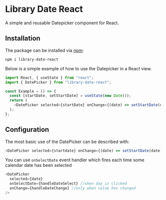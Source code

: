 # Library Date React

A simple and reusable Datepicker component for React.

## Installation

The package can be installed via [npm](https://github.com/npm/cli):

```
npm i library-date-react
```

Below is a simple example of how to use the Datepicker in a React view.

```js
import React, { useState } from "react";
import { DatePicker } from "library-date-react";

const Example = () => {
  const [startDate, setStartDate] = useState(new Date());
  return (
    <DatePicker selected={startDate} onChange={(date) => setStartDate(date)} />
  );
};
```

## Configuration

The most basic use of the DatePicker can be described with:

```js
<DatePicker selected={startdate} onChange={(date) => setStartDate(date)} />
```

You can use `onSelectDate` event handler which fires each time some calendar date has been selected

```js
<DatePicker
  selected={date}
  onSelectDate={handleDateSelect} //when day is clicked
  onChange={handleDateChange} //only when value has changed
/>
```

